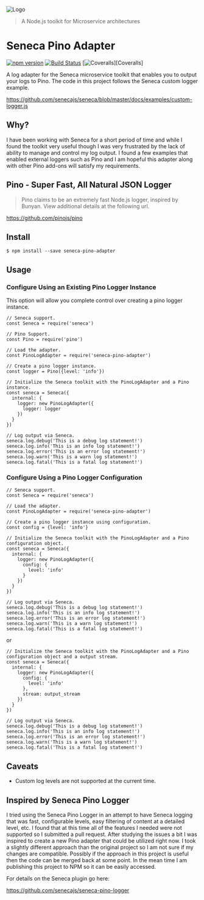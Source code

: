![Logo][]
> A Node.js toolkit for Microservice architectures

# Seneca Pino Adapter

[![npm version](https://badge.fury.io/js/seneca-pino-adapter.svg)](https://badge.fury.io/js/seneca-pino-adapter)
[![Build Status][travis-badge]][travis-url]
[![Coveralls][BadgeCoveralls]][Coveralls]

A log adapter for the Seneca microservice toolkit that enables you to output your logs to Pino.  The code in this 
project follows the Seneca custom logger example.

https://github.com/senecajs/seneca/blob/master/docs/examples/custom-logger.js


## Why?

I have been working with Seneca for a short period of time and while I found the toolkit very useful though I was very
frustrated by the lack of ability to manage and control my log output.  I found a few examples that enabled external
loggers such as Pino and I am hopeful this adapter along with other Pino add-ons will satisfy my requirements. 


## Pino - Super Fast, All Natural JSON Logger

> Pino claims to be an extremely fast Node.js logger, inspired by Bunyan.  View additional details at the following url.
     
https://github.com/pinojs/pino


## Install

    $ npm install --save seneca-pino-adapter



## Usage

### Configure Using an Existing Pino Logger Instance

This option will allow you complete control over creating a pino logger instance.

    // Seneca support.
    const Seneca = require('seneca')
    
    // Pino Support.
    const Pino = require('pino')
    
    // Load the adapter.
    const PinoLogAdapter = require('seneca-pino-adapter')
    
    // Create a pino logger instance.
    const logger = Pino({level: 'info'})
    
    // Initialize the Seneca toolkit with the PinoLogAdapter and a Pino instance.
    const seneca = Seneca({
      internal: {
        logger: new PinoLogAdapter({
          logger: logger
        })
      }
    })
    
    // Log output via Seneca.
    seneca.log.debug('This is a debug log statement!')
    seneca.log.info('This is an info log statement!')
    seneca.log.error('This is an error log statement!')
    seneca.log.warn('This is a warn log statement!')
    seneca.log.fatal('This is a fatal log statement!')
    

### Configure Using a Pino Logger Configuration

    // Seneca support.
    const Seneca = require('seneca')
    
    // Load the adapter.
    const PinoLogAdapter = require('seneca-pino-adapter')
    
    // Create a pino logger instance using configuration.
    const config = {level: 'info'}
    
    // Initialize the Seneca toolkit with the PinoLogAdapter and a Pino configuration object.
    const seneca = Seneca({
      internal: {
        logger: new PinoLogAdapter({
          config: {
            level: 'info'
          }
        })
      }
    })
    
    // Log output via Seneca.
    seneca.log.debug('This is a debug log statement!')
    seneca.log.info('This is an info log statement!')
    seneca.log.error('This is an error log statement!')
    seneca.log.warn('This is a warn log statement!')
    seneca.log.fatal('This is a fatal log statement!')
    

or 

    // Initialize the Seneca toolkit with the PinoLogAdapter and a Pino configuration object and a output stream.
    const seneca = Seneca({
      internal: {
        logger: new PinoLogAdapter({
          config: {
            level: 'info'
          },
          stream: output_stream
        })
      }
    })
    
    // Log output via Seneca.
    seneca.log.debug('This is a debug log statement!')
    seneca.log.info('This is an info log statement!')
    seneca.log.error('This is an error log statement!')
    seneca.log.warn('This is a warn log statement!')
    seneca.log.fatal('This is a fatal log statement!')
    

## Caveats

- Custom log levels are not supported at the current time.


## Inspired by Seneca Pino Logger

I tried using the Seneca Pino Logger in an attempt to have Seneca logging that was fast, configurable levels, easy 
filtering of content at a detailed level, etc.  I found that at this time all of the features I needed were not 
supported so I submitted a pull request.  After studying the issues a bit I was inspired to create a new Pino adapter
that could be utilized right now.  I took a slightly different approach than the original project so I am not sure if
my changes are compatible.  Possibly if the approach in this project is useful then the code can be merged back at some
point.  In the mean time I am publishing this project to NPM so it can be easily accessed.

For details on the Seneca plugin go here:

https://github.com/senecajs/seneca-pino-logger


[Logo]: https://camo.githubusercontent.com/4a0178ff2abf26f9214d4d98bc23eec356ced357/687474703a2f2f73656e6563616a732e6f72672f66696c65732f6173736574732f73656e6563612d6c6f676f2e706e67
[npm-url]: https://npmjs.com/package/seneca-pino-adapter
[npm-badge]: https://badge.fury.io/js/seneca-pino-adapter.svg
[travis-badge]: https://api.travis-ci.org/blueshirts/seneca-pino-adapter.svg
[travis-url]: https://travis-ci.org/blueshirts/seneca-pino-adapter
[BadgeCoveralls]: https://coveralls.io/repos/blueshirts/seneca-pino-adapter/badge.svg?branch=senecamaster&service=github
